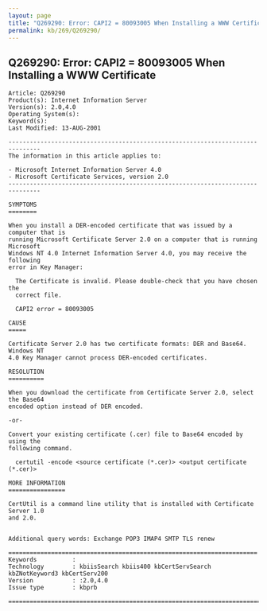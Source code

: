 ```yaml
---
layout: page
title: "Q269290: Error: CAPI2 = 80093005 When Installing a WWW Certificate"
permalink: kb/269/Q269290/
---
```


## Q269290: Error: CAPI2 = 80093005 When Installing a WWW Certificate

	Article: Q269290
	Product(s): Internet Information Server
	Version(s): 2.0,4.0
	Operating System(s): 
	Keyword(s): 
	Last Modified: 13-AUG-2001
	
	-------------------------------------------------------------------------------
	The information in this article applies to:
	
	- Microsoft Internet Information Server 4.0 
	- Microsoft Certificate Services, version 2.0 
	-------------------------------------------------------------------------------
	
	SYMPTOMS
	========
	
	When you install a DER-encoded certificate that was issued by a computer that is
	running Microsoft Certificate Server 2.0 on a computer that is running Microsoft
	Windows NT 4.0 Internet Information Server 4.0, you may receive the following
	error in Key Manager:
	
	  The Certificate is invalid. Please double-check that you have chosen the
	  correct file.
	
	  CAPI2 error = 80093005
	
	CAUSE
	=====
	
	Certificate Server 2.0 has two certificate formats: DER and Base64. Windows NT
	4.0 Key Manager cannot process DER-encoded certificates.
	
	RESOLUTION
	==========
	
	When you download the certificate from Certificate Server 2.0, select the Base64
	encoded option instead of DER encoded.
	
	-or-
	
	Convert your existing certificate (.cer) file to Base64 encoded by using the
	following command.
	
	  certutil -encode <source certificate (*.cer)> <output certificate (*.cer)>
	
	MORE INFORMATION
	================
	
	CertUtil is a command line utility that is installed with Certificate Server 1.0
	and 2.0.
	
	
	Additional query words: Exchange POP3 IMAP4 SMTP TLS renew
	
	======================================================================
	Keywords          :  
	Technology        : kbiisSearch kbiis400 kbCertServSearch kbZNotKeyword3 kbCertServ200
	Version           : :2.0,4.0
	Issue type        : kbprb
	
	=============================================================================
	
